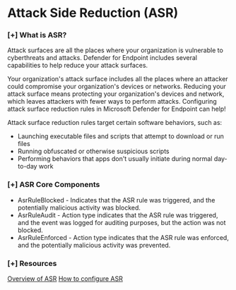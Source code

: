 # Attack Side Reduction (ASR)

### [+] What is ASR?
Attack surfaces are all the places where your organization is vulnerable to cyberthreats and attacks. Defender for Endpoint includes several capabilities to help reduce your attack surfaces. 

Your organization's attack surface includes all the places where an attacker could compromise your organization's devices or networks. Reducing your attack surface means protecting your organization's devices and network, which leaves attackers with fewer ways to perform attacks. Configuring attack surface reduction rules in Microsoft Defender for Endpoint can help! 

Attack surface reduction rules target certain software behaviors, such as:
- Launching executable files and scripts that attempt to download or run files
- Running obfuscated or otherwise suspicious scripts
- Performing behaviors that apps don't usually initiate during normal day-to-day work

### [+] ASR Core Components 
- AsrRuleBlocked -  Indicates that the ASR rule was triggered, and the potentially malicious activity was blocked.
- AsrRuleAudit - Action type indicates that the ASR rule was triggered, and the event was logged for auditing purposes, but the action was not blocked. 
- AsrRuleEnforced -  Action type indicates that the ASR rule was enforced, and the potentially malicious activity was prevented.

### [+] Resources
[Overview of ASR](https://learn.microsoft.com/en-us/microsoft-365/security/defender-endpoint/overview-attack-surface-reduction?view=o365-worldwide)
[How to configure ASR](https://learn.microsoft.com/en-us/microsoft-365/security/defender-endpoint/attack-surface-reduction?view=o365-worldwide)
